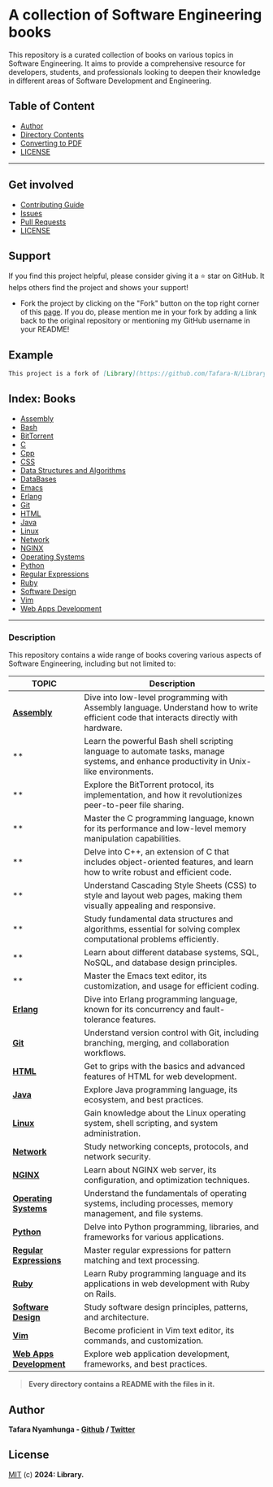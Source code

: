 # A collection of Software Engineering books

This repository is a curated collection of books on various topics in Software Engineering. It aims to provide a comprehensive resource for developers, students, and professionals looking to deepen their knowledge in different areas of Software Development and Engineering.

## Table of Content
- [Author](#author)
- [Directory Contents](#books)
- [Converting to PDF](utils/file_conversion.md)
- [LICENSE](#license)
___

## Get involved

- [Contributing Guide](Contributors.md)
- [Issues](https://github.com/Tafara-N/Library/issues)
- [Pull Requests](https://github.com/Tafara-N/Library/pulls)
- [LICENSE](LICENSE)

## Support

If you find this project helpful, please consider giving it a ⭐ star on GitHub. It helps others find the project and shows your support!

- Fork the project by clicking on the "Fork" button on the top right corner of this [page](https://github.com/Tafara-N/Library). If you do, please mention me in your fork by adding a link back to the original repository or mentioning my GitHub username in your README!

## Example

```markdown
This project is a fork of [Library](https://github.com/Tafara-N/Library) by [@Tafara-N](https://github.com/Tafara-N).
```

## Index: Books

- [Assembly](Books/ASM/README.md)
- [Bash](Books/Bash/README.md)
- [BitTorrent](Books/BitTorrent/README.md)
- [C](Books/C%20|%20C++%20/C/README.md)
- [Cpp](Books/C%20|%20C++%20/C++/READEME.md)
- [CSS](Books/HTML/CSS/README.md)
- [Data Structures and Algorithms](Books/Data%20Structures%20and%20Algorithms/README.md)
- [DataBases](Books/DataBases/README.md)
- [Emacs](Books/Emacs/README.md)
- [Erlang](Books/Erlang/README.md)
- [Git](Books/Git/README.md)
- [HTML](Books/HTML/README.md)
- [Java]()
- [Linux](Books/Linux/README.md)
- [Network](Books/Network/README.md)
- [NGINX](Books/Nginx/README.md)
- [Operating Systems](Books/Operating%20Systems/README.md)
- [Python](Books/Python/README.md)
- [Regular Expressions](Books/Regex/README.md)
- [Ruby](Books/Ruby/README.md)
- [Software Design](Books/Software%20Design/README.md)
- [Vim](Books/Vim/README.md)
- [Web Apps Development](Books/Web%20Apps%20Dev/README.md)
___

### Description

This repository contains a wide range of books covering various aspects of Software Engineering, including but not limited to:

| TOPIC                             | Description                                                                                                                             |
|-----------------------------------|-----------------------------------------------------------------------------------------------------------------------------------------|
| **[Assembly](Books/ASM/)**        | Dive into low-level programming with Assembly language. Understand how to write efficient code that interacts directly with hardware.   |
| ** | Learn the powerful Bash shell scripting language to automate tasks, manage systems, and enhance productivity in Unix-like environments. |
| ** | Explore the BitTorrent protocol, its implementation, and how it revolutionizes peer-to-peer file sharing.   |
| ** | Master the C programming language, known for its performance and low-level memory manipulation capabilities. |
| ** | Delve into C++, an extension of C that includes object-oriented features, and learn how to write robust and efficient code. |
| ** | Understand Cascading Style Sheets (CSS) to style and layout web pages, making them visually appealing and responsive. |
| ** | Study fundamental data structures and algorithms, essential for solving complex computational problems efficiently. |
| ** | Learn about different database systems, SQL, NoSQL, and database design principles.                         |
| **[]() | Master the Emacs text editor, its customization, and usage for efficient coding.                            |
| **[Erlang](Books/Erlang/)**                             | Dive into Erlang programming language, known for its concurrency and fault-tolerance features.                    |
| **[Git](Books/Git/)**                                   | Understand version control with Git, including branching, merging, and collaboration workflows.                   |
| **[HTML](Books/HTML/)**                                 | Get to grips with the basics and advanced features of HTML for web development.                                   |
| **[Java](Books/Java/)**                                 | Explore Java programming language, its ecosystem, and best practices.                                             |
| **[Linux](Books/Linux/)**                               | Gain knowledge about the Linux operating system, shell scripting, and system administration.                      |
| **[Network](Books/Network/)**                           | Study networking concepts, protocols, and network security.                                                       |
| **[NGINX](Books/Nginx/)**                               | Learn about NGINX web server, its configuration, and optimization techniques.                                     |
| **[Operating Systems](Books/Operating%20Systems/)**     | Understand the fundamentals of operating systems, including processes, memory management, and file systems.       |
| **[Python](Books/Python/)**                             | Delve into Python programming, libraries, and frameworks for various applications.                                |
| **[Regular Expressions](Books/Regex/)**                 | Master regular expressions for pattern matching and text processing.                                              |
| **[Ruby](Books/Ruby/)**                                 | Learn Ruby programming language and its applications in web development with Ruby on Rails.                       |
| **[Software Design](Books/Software%20Design/)**         | Study software design principles, patterns, and architecture.                                                     |
| **[Vim](Books/Vim/)**                                   | Become proficient in Vim text editor, its commands, and customization.                                            |
| **[Web Apps Development](Books/Web%20Apps%20Dev/)**     | Explore web application development, frameworks, and best practices.                                              |

> **Every directory contains a README with the files in it.**

## Author

**Tafara Nyamhunga  - [Github](https://github.com/tafara-n) / [Twitter](https://twitter.com/tafaranyamhunga)**

## License

[MIT](LICENSE) (c) **2024: Library.**
